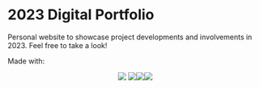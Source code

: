 # 2023 Digital Portfolio
Personal website to showcase project developments and involvements in 2023. Feel free to take a look! 

Made with:
<div align='center'><img src="https://img.shields.io/badge/html5-%23E34F26.svg?style=for-the-badge&logo=html5&logoColor=white"/> <img src="https://img.shields.io/badge/css3-%231572B6.svg?style=for-the-badge&logo=css3&logoColor=white"/><img src="https://img.shields.io/badge/javascript-%23323330.svg?style=for-the-badge&logo=javascript&logoColor=%23F7DF1E"/><img src="https://img.shields.io/badge/bootstrap-%238511FA.svg?style=for-the-badge&logo=bootstrap&logoColor=white"/></div>

